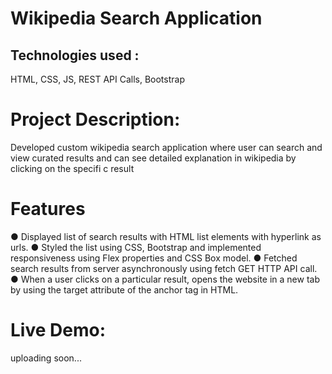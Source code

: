 # Wikipedia Search Application

## Technologies used : 
HTML, CSS, JS, REST API Calls, Bootstrap 

# Project Description:
Developed custom wikipedia search application where user can search and view curated results and can see detailed explanation in wikipedia by clicking on the specifi c result 

# Features
● Displayed list of search results with HTML list elements with hyperlink as urls.
● Styled the list using CSS, Bootstrap and implemented responsiveness using Flex properties and CSS Box model.
● Fetched search results from server asynchronously using fetch GET HTTP API call. 
● When a user clicks on a particular result, opens the website in a new tab by using the target attribute of the anchor tag in HTML.

# Live Demo:
 uploading soon...
 
